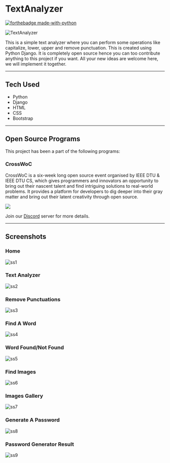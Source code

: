 # TextAnalyzer

[![forthebadge made-with-python](http://ForTheBadge.com/images/badges/made-with-python.svg)](https://www.python.org/)

![TextAnalyzer](https://socialify.git.ci/rockingrohit9639/TextAnalyzer/image?font=Inter&forks=1&issues=1&language=1&owner=1&pattern=Charlie%20Brown&pulls=1&stargazers=1&theme=Dark)

This is a simple text analyzer where you can perform some operations like capitalize, lower, upper and remove punctuation. This is created using Python Django. It is completely open source hence you can too contribute anything to this project if you want. All your new ideas are welcome here, we will implement it together.

---

## Tech Used

- Python  
- Django  
- HTML  
- CSS  
- Bootstrap  

---

## Open Source Programs

This project has been a part of the following programs:

### CrossWoC

CrossWoC is a six-week long open source event organised by IEEE DTU & IEEE DTU CS, which gives programmers and innovators an opportunity to bring out their nascent talent and find intriguing solutions to real-world problems. It provides a platform for developers to dig deeper into their gray matter and bring out their latent creativity through open source.

[<img src="https://camo.githubusercontent.com/4d270d544d67ce146ad9ec7d3811e165a64de576dc29b783c6960d7644a3e3b6/68747470733a2f2f63726f7373776f632e696565656474752e696e2f696d616765732f696d6763772e706e67">](https://crosswoc.ieeedtu.in/)

Join our [Discord](https://discord.gg/GycEMxYm) server for more details.

---

## Screenshots

### Home  
![ss1](https://github.com/rockingrohit9639/TextAnalyzer/blob/master/screenshots/Home.png)

### Text Analyzer  
![ss2](https://github.com/rockingrohit9639/TextAnalyzer/blob/master/screenshots/Text%20analyzer.png)

### Remove Punctuations  
![ss3](https://github.com/rockingrohit9639/TextAnalyzer/blob/master/screenshots/Remove%20punctuations.png)

### Find A Word  
![ss4](https://github.com/rockingrohit9639/TextAnalyzer/blob/master/screenshots/Find%20a%20word.png)

### Word Found/Not Found  
![ss5](https://github.com/rockingrohit9639/TextAnalyzer/blob/master/screenshots/word%20found%20or%20not%20found.png)

### Find Images  
![ss6](https://github.com/rockingrohit9639/TextAnalyzer/blob/master/screenshots/Find%20image.png)

### Images Gallery  
![ss7](https://github.com/rockingrohit9639/TextAnalyzer/blob/master/screenshots/Find%20images%20result%20page.png)

### Generate A Password  
![ss8](https://github.com/rockingrohit9639/TextAnalyzer/blob/master/screenshots/Generate%20Password.png)

### Password Generator Result  
![ss9](https://github.com/rockingrohit9639/TextAnalyzer/blob/master/screenshots/Password%20Generated.png)
